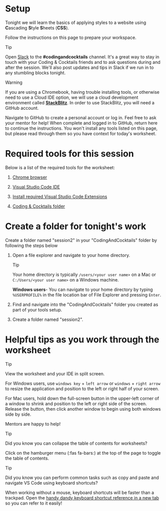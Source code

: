 # Setup

Tonight we will learn the basics of applying styles to a website using **C**ascading **S**tyle **S**heets (**CSS**).

Follow the instructions on this page to prepare your workspace.

> [!TIP]
> Open [Slack](http://kcwit.slack.com/) to the **#codingandcocktails** channel. It's a great way to stay in touch with your Coding & Cocktails friends and to ask questions during and after the session. We'll also post updates and tips in Slack if we run in to any stumbling blocks tonight.

> [!WARNING]
> If you are using a Chromebook, having trouble installing tools, or otherwise need to use a Cloud IDE option, we will use a cloud development environment called [**StackBlitz**](https://stackblitz.com/). In order to use StackBlitz, you will need a GitHub account.
>
> Navigate to GitHub to create a personal account or log in. Feel free to ask your mentor for help! When complete and logged in to GitHub, return here to continue the instructions. You won't install any tools listed on this page, but please read through them so you have context for today's worksheet.

# Required tools for this session

Below is a list of the required tools for the worksheet:

1. [Chrome browser](/tools/browser/ ":target=_blank")

1. [Visual Studio Code IDE](/tools/vscode/ ":target=_blank")

1. [Install required Visual Studio Code Extensions](/tools/vscode/?id=configure ":target=_blank")

1. [Coding & Cocktails folder](/tools/directory/ ":target=_blank")

# Create a folder for tonight's work

Create a folder named "session2" in your "CodingAndCocktails" folder by following the steps below

1. Open a file explorer and navigate to your home directory.

   > [!TIP]
   > Your home directory is typically `/users/<your user name>` on a Mac or `C:/Users/<your user name>` on a Windows machine.
   >
   > **Windows users**- You can navigate to your home directory by typing `%USERPROFILE%` in the file location bar of File Explorer and pressing `Enter`.

1. Find and navigate into the "CodingAndCocktails" folder you created as part of your tools setup.

1. Create a folder named "session2".

# Helpful tips as you work through the worksheet

> [!TIP]
> View the worksheet and your IDE in split screen.
>
> For Windows users, use `windows key` + `left arrow` or `windows` + `right arrow` to resize the application and position to the left or right half of your screen.
>
> For Mac users, hold down the full-screen button in the upper-left corner of a window to shrink and position to the left or right side of the screen. Release the button, then click another window to begin using both windows side by side.
>
> Mentors are happy to help!

> [!TIP]
> Did you know you can collapse the table of contents for worksheets?
>
> Click on the hamburger menu (:fas fa-bars:) at the top of the page to toggle the table of contents.

> [!TIP]
> Did you know you can perform common tasks such as copy and paste and navigate VS Code using keyboard shortcuts?
>
> When working without a mouse, keyboard shortcuts will be faster than a trackpad. Open the [handy dandy keyboard shortcut reference in a new tab](/css/references/ ":target=_blank") so you can refer to it easily!
